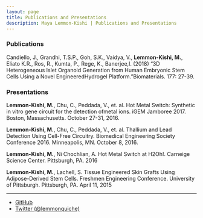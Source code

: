 ```yaml
---
layout: page
title: Publications and Presentations
description: Maya Lemmon-Kishi | Publications and Presentations
---
```


### Publications

Candiello, J., Grandhi, T.S.P., Goh, S.K., Vaidya, V., <b>Lemmon-Kishi, M.</b>, Eliato K.R., Ros, R., Kumta, P., Rege, K., Banerjee,I. (2018) “3D Heterogeneous Islet Organoid Generation from Human Embryonic Stem Cells Using a Novel EngineeredHydrogel Platform.”Biomaterials. 177: 27-39.

### Presentations

<b>Lemmon-Kishi, M.</b>, Chu, C., Peddada, V., et. al. Hot Metal Switch: Synthetic in vitro gene circuit for the detection ofmetal ions. iGEM Jamboree 2017. Boston, Massachusetts. October 27-31, 2016.

<b>Lemmon-Kishi, M.</b>, Chu, C., Peddada, V., et. al. Thallium and Lead Detection Using Cell-Free Circuitry. Biomedical Engineering Society Conference 2016. Minneapolis, MN. October 8, 2016.

<b>Lemmon-Kishi, M.</b>, Ni Chochlian, A. Hot Metal Switch at H2Oh!. Carneige Science Center. Pittsburgh, PA. 2016

<b>Lemmon-Kishi, M.</b>, Lachell, S. Tissue Engineered Skin Grafts Using Adipose-Derived Stem Cells. Freshmen Engineering Conference. University of Pittsburgh. Pittsburgh, PA. April 11, 2015

---


<div class="navbar">
  <div class="navbar-inner">
      <ul class="nav">
          <li><a href="https://github.com/lemmonquiche">GitHub</a></li>
          <li><a href="https://twitter.com/lemmonquiche">Twitter (@lemmonquiche)</a></li>
      </ul>
  </div>
</div>
